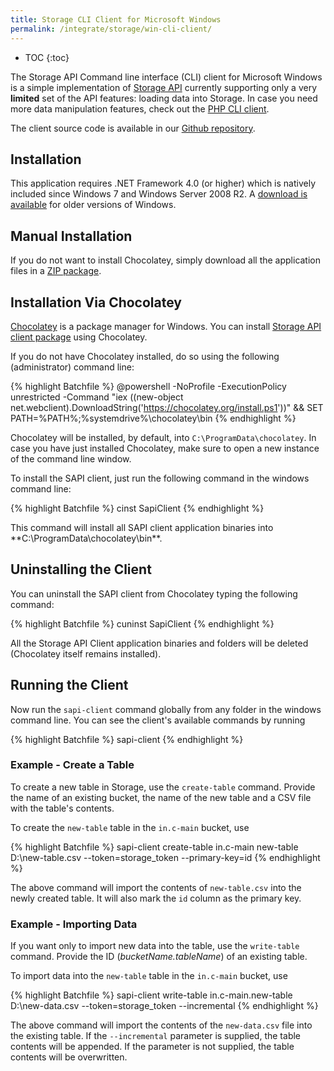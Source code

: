 ```yaml
---
title: Storage CLI Client for Microsoft Windows
permalink: /integrate/storage/win-cli-client/
---
```


* TOC
{:toc}

The Storage API Command line interface (CLI) client for Microsoft Windows is a simple implementation
of [Storage API](http://docs.keboola.apiary.io/) currently supporting only a
very **limited** set of the API features: loading data into Storage.
In case you need more data manipulation features, check out the [PHP CLI client](/integrate/storage/php-cli-client/).

The client source code is available in our [Github repository](https://github.com/keboola/storage-api-dotnet-client).

## Installation
This application requires .NET Framework 4.0 (or higher) which is natively included since Windows 7
and Windows Server 2008 R2. A [download is available](https://www.microsoft.com/en-us/download/details.aspx?id=17718)
for older versions of Windows.

## Manual Installation
If you do not want to install Chocolatey, simply download all the application files in a
[ZIP package](https://keboola-sapi-dotnet-client.s3.amazonaws.com/builds/sapi-client.zip).

## Installation Via Chocolatey
[Chocolatey](https://chocolatey.org/) is a package manager for Windows. You can install
[Storage API client package](https://chocolatey.org/packages/SapiClient) using Chocolatey.

If you do not have Chocolatey installed, do so using the following (administrator) command line:

{% highlight Batchfile %}
@powershell -NoProfile -ExecutionPolicy unrestricted -Command "iex ((new-object net.webclient).DownloadString('https://chocolatey.org/install.ps1'))" && SET PATH=%PATH%;%systemdrive%\chocolatey\bin
{% endhighlight %}

Chocolatey will be installed, by default, into `C:\ProgramData\chocolatey`. In case you have just installed
Chocolatey, make sure to open a new instance of the command line window.

To install the SAPI client, just run the following command in the windows command line:

{% highlight Batchfile %}
cinst SapiClient
{% endhighlight %}

This command will install all SAPI client application binaries into **C:\ProgramData\chocolatey\bin\**.

## Uninstalling the Client
You can uninstall the SAPI client from Chocolatey typing the following command:

{% highlight Batchfile %}
cuninst SapiClient
{% endhighlight %}

All the Storage API Client application binaries and folders will be deleted (Chocolatey itself remains installed).

## Running the Client
Now run the `sapi-client` command globally from any folder in the windows command line. You can see
the client's available commands by running

{% highlight Batchfile %}
sapi-client
{% endhighlight %}

### Example - Create a Table
To create a new table in Storage, use the `create-table` command. Provide the name of an
existing bucket, the name of the new table and a CSV file with the table's contents.

To create the `new-table` table  in the `in.c-main` bucket, use

{% highlight Batchfile %}
sapi-client create-table in.c-main new-table D:\new-table.csv --token=storage_token --primary-key=id
{% endhighlight %}

The above command will import the contents of `new-table.csv` into the newly created table. It will
also mark the `id` column as the primary key.

### Example - Importing Data
If you want only to import new data into the table, use the `write-table` command. Provide
the ID (*bucketName.tableName*) of an existing table.

To import data into the `new-table` table in the `in.c-main` bucket, use

{% highlight Batchfile %}
sapi-client write-table in.c-main.new-table D:\new-data.csv --token=storage_token --incremental
{% endhighlight %}

The above command will import the contents of the `new-data.csv` file into the existing table. If the
`--incremental` parameter is supplied, the table contents will be appended. If the parameter is not
supplied, the table contents will be overwritten.
